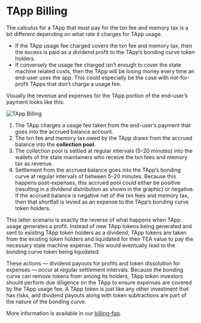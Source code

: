 # TApp Billing

The calculus for a TApp that must pay for the txn fee and memory tax is a bit different depending on what rate it charges for TApp usage.

* If the TApp usage fee charged covers the txn fee and memory tax, then the excess is paid as a dividend profit to the TApp’s bonding curve token holders.
* If conversely the usage fee charged isn’t enough to cover the state machine related costs, then the TApp will be losing money every time an end-user uses the app. This could especially be the case with not-for-profit TApps that don’t charge a usage fee.

Visually the revenue and expenses for the TApp portion of the end-user’s payment looks like this:

![TApp Billing](https://user-images.githubusercontent.com/86096370/218186872-384f76cf-4695-4b0f-b9b4-7c5c484f162c.png)

1. The TApp charges a usage fee taken from the end-user’s payment that goes into the accrued balance account.
1. The txn fee and memory tax owed by the TApp draws from the accrued balance into the **collection pool**.
1. The collection pool is settled at regular intervals (5–20 minutes) into the wallets of the state maintainers who receive the txn fees and memory tax as revenue.
1. Settlement from the accrued balance goes into the TApp’s bonding curve at regular intervals of between 5–20 minutes. Because this happens post-expenses, this accrued pool could either be positive (resulting in a dividend distribution as shown in the graphic) or negative. If the accrued balance is negative net of the txn fees and memory tax, then that shortfall is levied as an expense to the TApp’s bonding curve token holders.

This latter scenario is exactly the reverse of what happens when TApp usage generates a profit. Instead of new TApp tokens being generated and sent to existing TApp token holders as a dividend, TApp tokens are taken from the existing token holders and liquidated for their TEA value to pay the necessary state machine expense. This would eventually lead to the bonding curve token being liquidated.

These actions — dividend payouts for profits and token dissolution for expenses — occur at regular settlement intervals. Because the bonding curve can remove tokens from among its holders, TApp token investors should perform due diligence on the TApp to ensure expenses are covered by the TApp usage fee. A TApp token is just like any other investment that has risks, and dividend payouts along with token subtractions are part of the nature of the bonding curve.

More information is available in our [billing-faq](t-rust/docs/_gitbook-dev-docs/billing/billing-faq.md).

